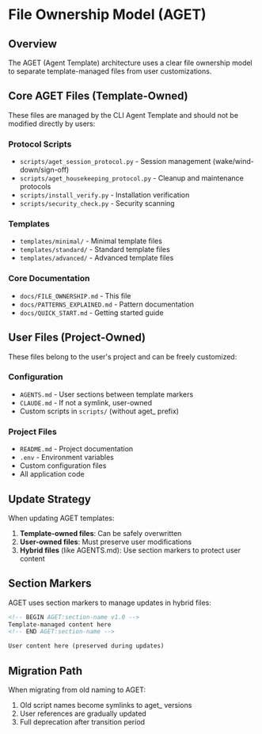 # File Ownership Model (AGET)

## Overview
The AGET (Agent Template) architecture uses a clear file ownership model to separate template-managed files from user customizations.

## Core AGET Files (Template-Owned)
These files are managed by the CLI Agent Template and should not be modified directly by users:

### Protocol Scripts
- `scripts/aget_session_protocol.py` - Session management (wake/wind-down/sign-off)
- `scripts/aget_housekeeping_protocol.py` - Cleanup and maintenance protocols
- `scripts/install_verify.py` - Installation verification
- `scripts/security_check.py` - Security scanning

### Templates
- `templates/minimal/` - Minimal template files
- `templates/standard/` - Standard template files
- `templates/advanced/` - Advanced template files

### Core Documentation
- `docs/FILE_OWNERSHIP.md` - This file
- `docs/PATTERNS_EXPLAINED.md` - Pattern documentation
- `docs/QUICK_START.md` - Getting started guide

## User Files (Project-Owned)
These files belong to the user's project and can be freely customized:

### Configuration
- `AGENTS.md` - User sections between template markers
- `CLAUDE.md` - If not a symlink, user-owned
- Custom scripts in `scripts/` (without aget_ prefix)

### Project Files
- `README.md` - Project documentation
- `.env` - Environment variables
- Custom configuration files
- All application code

## Update Strategy
When updating AGET templates:

1. **Template-owned files**: Can be safely overwritten
2. **User-owned files**: Must preserve user modifications
3. **Hybrid files** (like AGENTS.md): Use section markers to protect user content

## Section Markers
AGET uses section markers to manage updates in hybrid files:

```markdown
<!-- BEGIN AGET:section-name v1.0 -->
Template-managed content here
<!-- END AGET:section-name -->

User content here (preserved during updates)
```

## Migration Path
When migrating from old naming to AGET:

1. Old script names become symlinks to aget_ versions
2. User references are gradually updated
3. Full deprecation after transition period